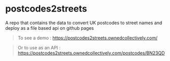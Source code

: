 # postcodes2streets
A repo that contains the data to convert UK postcodes to street names and deploy as a file based api on github pages

> To see a demo : https://postcodes2streets.ownedcollectively.com/

> Or to use as an API : https://postcodes2streets.ownedcollectively.com/postcodes/BN23QD
